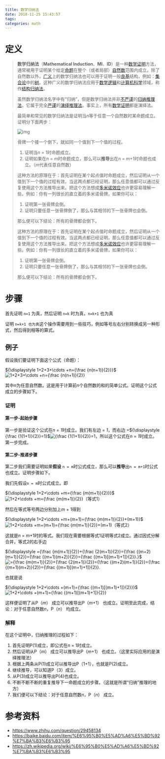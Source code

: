 ```yaml
---
title: 数学归纳法
date: 2018-11-25 15:43:57
tags:
categories: math
---
```


# 定义

> **数学归纳法**（**Mathematical Induction**、**MI**、**ID**）是一种[数学证明](https://zh.wikipedia.org/wiki/%E6%95%B0%E5%AD%A6%E8%AF%81%E6%98%8E)方法，通常被用于证明某个给定[命题](https://zh.wikipedia.org/wiki/%E5%91%BD%E9%A2%98)在整个（或者局部）[自然数](https://zh.wikipedia.org/wiki/%E8%87%AA%E7%84%B6%E6%95%B0)范围内成立。除了自然数以外，[广义](https://zh.wikipedia.org/wiki/%E5%B9%BF%E4%B9%89)上的数学归纳法也可以用于证明一般[良基](https://zh.wikipedia.org/wiki/%E8%89%AF%E5%9F%BA%E5%85%B3%E7%B3%BB)结构，例如：[集合论](https://zh.wikipedia.org/wiki/%E9%9B%86%E5%90%88%E8%AE%BA)中的[树](https://zh.wikipedia.org/wiki/%E6%A0%91_(%E9%9B%86%E5%90%88%E8%AE%BA))。这种广义的数学归纳法应用于[数学逻辑](https://zh.wikipedia.org/wiki/%E6%95%B8%E5%AD%B8%E9%82%8F%E8%BC%AF)和[计算机科学](https://zh.wikipedia.org/wiki/%E8%AE%A1%E7%AE%97%E6%9C%BA%E7%A7%91%E5%AD%A6)领域，称作[结构归纳法](https://zh.wikipedia.org/wiki/%E7%BB%93%E6%9E%84%E5%BD%92%E7%BA%B3%E6%B3%95)。
>
> 虽然数学归纳法名字中有“归纳”，但是数学归纳法并非[不严谨](https://zh.wikipedia.org/wiki/%E4%B8%A5%E8%B0%A8%E6%80%A7_(%E6%95%B0%E5%AD%A6))的[归纳推理法](https://zh.wikipedia.org/wiki/%E5%BD%92%E7%BA%B3%E6%8E%A8%E7%90%86)，它属于完全[严谨](https://zh.wikipedia.org/wiki/%E5%9A%B4%E8%AC%B9)的[演绎推理法](https://zh.wikipedia.org/wiki/%E6%BC%94%E7%BB%8E%E6%8E%A8%E7%90%86)。事实上，所有[数学证明](https://zh.wikipedia.org/wiki/%E6%95%B8%E5%AD%B8%E8%AD%89%E6%98%8E)都是演绎法。

> 最简单和常见的数学归纳法是证明当*n*等于任意一个自然数时某命题成立。证明分下面两步：
>
> ![img](https://upload.wikimedia.org/wikipedia/commons/thumb/9/92/Dominoeffect.png/200px-Dominoeffect.png)
>
>
>
> 骨牌一个接一个倒下，就如同一个值到下一个值的过程。
>
> 1. 证明当*n* = 1时命题成立。
> 2. 证明如果在*n* = *m*时命题成立，那么可以**推导**出在*n* = *m*+1时命题也成立。（*m*代表任意自然数）
>
> 这种方法的原理在于：首先证明在某个起点值时命题成立，然后证明从一个值到下一个值的过程有效。当这两点都已经证明，那么任意值都可以通过反复使用这个方法推导出来。把这个方法想成[多米诺效应](https://zh.wikipedia.org/wiki/%E5%A4%9A%E7%B1%B3%E8%AF%BA%E6%95%88%E5%BA%94)也许更容易理解一些。例如：你有一列很长的直立着的多米诺骨牌，如果你可以：
>
> 1. 证明第一张骨牌会倒。
> 2. 证明只要任意一张骨牌倒了，那么与其相邻的下一张骨牌也会倒。
>
> 那么便可以下结论：所有的骨牌都会倒下。
>
>
> 这种方法的原理在于：首先证明在某个起点值时命题成立，然后证明从一个值到下一个值的过程有效。当这两点都已经证明，那么任意值都可以通过反复使用这个方法推导出来。把这个方法想成[多米诺效应](https://zh.wikipedia.org/wiki/%E5%A4%9A%E7%B1%B3%E8%AF%BA%E6%95%88%E5%BA%94)也许更容易理解一些。例如：你有一列很长的直立着的多米诺骨牌，如果你可以：
>
> 1. 证明第一张骨牌会倒。
> 2. 证明只要任意一张骨牌倒了，那么与其相邻的下一张骨牌也会倒。
>
> 那么便可以下结论：所有的骨牌都会倒下。

# 步骤

首先证明 `n=1` 为真，然后证明 `n=k` 时为真，`n=k+1` 也为真

证明 `n=k+1 也为真`这个操作需要用到一些技巧，例如等号左右分别转换成另一种形式，然后得到相等的算式。

## 例子

假设我们要证明下面这个公式（命题）：

${\displaystyle 1+2+3+\cdots +n={\frac {n(n+1)}{2}}}$![1+2+3+\cdots +n={\frac {n(n+1)}{2}}](https://wikimedia.org/api/rest_v1/media/math/render/svg/b076bd0ed8170b21f90eab91b748a30e55f55e88)

其中*n*为任意自然数。这是用于计算前*n*个自然数的和的简单公式。证明这个公式成立的步骤如下。

### 证明

#### 第一步-起始步骤

第一步是验证这个公式在*n = 1*时成立。我们有左边 = *1*，而右边 =${\displaystyle {\frac {1(1+1)}{2}}=1}$![{\frac {1(1+1)}{2}}=1](https://wikimedia.org/api/rest_v1/media/math/render/svg/04319e808d4581f4576888a17c44177a29cbdad6)，所以这个公式在*n* = *1*时成立。第一步完成。

#### 第二步-推递步骤

第二步我们需要证明如果**假设** `n = m`时公式成立，那么可以**推导**出`n = m+1`时公式也成立。证明步骤如下。

我们先假设`n = m`时公式成立。即

${\displaystyle 1+2+\cdots +m={\frac {m(m+1)}{2}}}$![1+2+\cdots +m={\frac {m(m+1)}{2}}](https://wikimedia.org/api/rest_v1/media/math/render/svg/abc1d50a48280dcd1374571d97ecbbb13e436898)（等式1）

然后在等式等号两边分别加上*m* + 1得到

${\displaystyle 1+2+\cdots +m+(m+1)={\frac {m(m+1)}{2}}+(m+1)}$![1+2+\cdots +m+(m+1)={\frac {m(m+1)}{2}}+(m+1)](https://wikimedia.org/api/rest_v1/media/math/render/svg/a217ccae1ab7ea3909ac3be528a0151a78a346fc)（等式2）

这就是*n* = *m*+1时的等式。我们现在需要根据等式1证明等式2成立。通过因式分解合并，等式2的右手边

${\displaystyle ={\frac {m(m+1)}{2}}+{\frac {2(m+1)}{2}}={\frac {(m+2)(m+1)}{2}}={\frac {(m+1)(m+2)}{2}}={\frac {(m+1)[(m+1)+1]}{2}}.}$![={\frac {m(m+1)}{2}}+{\frac {2(m+1)}{2}}={\frac {(m+2)(m+1)}{2}}={\frac {(m+1)(m+2)}{2}}={\frac {(m+1)[(m+1)+1]}{2}}.](https://wikimedia.org/api/rest_v1/media/math/render/svg/1d257b49479295ce7d579e239735a22cbe435337)

也就是说

${\displaystyle 1+2+\cdots +(m+1)={\frac {(m+1)[(m+1)+1]}{2}}}$![1+2+\cdots +(m+1)={\frac {(m+1)[(m+1)+1]}{2}}](https://wikimedia.org/api/rest_v1/media/math/render/svg/328bb76c33c74d0cae042af939966bf339b40214)

这样便证明了从P（*m*） 成立可以推导出P（*m*+1） 也成立。证明至此完成，结论：对于任意自然数*n*，P（*n*） 均成立。

### 解释

在这个证明中，归纳推理的过程如下：

1. 首先证明P(1)成立，即公式在*n* = 1时成立。
2. 然后证明从P（*m*） 成立可以推导出P（*m*+1） 也成立。（这里实际应用的是演绎推理法）
3. 根据上两条从P(1)成立可以推导出P（1+1），也就是P(2)成立。
4. 继续推导，可以知道P（3）成立。
5. 从P(3)成立可以推导出P(4)也成立。
6. 不断不断不断的重复推导下一命题成立的步骤。（这就是所谓“归纳”推理的地方）
7. 我们便可以下结论：对于任意自然数*n*，P（*n*） 成立。



# 参考资料

- https://www.zhihu.com/question/29458134
- https://baike.baidu.com/item/%E6%95%B0%E5%AD%A6%E5%BD%92%E7%BA%B3%E6%B3%95
- https://zh.wikipedia.org/wiki/%E6%95%B0%E5%AD%A6%E5%BD%92%E7%BA%B3%E6%B3%95